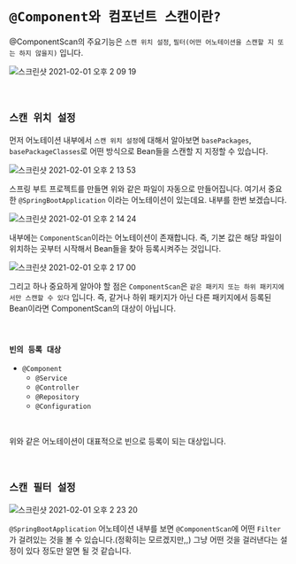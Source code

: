 # `@Component와 컴포넌트 스캔이란?`

@ComponentScan의 주요기능은 `스캔 위치 설정`, `필터(어떤 어노테이션을 스캔할 지 또는 하지 않을지)` 입니다.

![스크린샷 2021-02-01 오후 2 09 19](https://user-images.githubusercontent.com/45676906/106417376-48412400-6497-11eb-9104-d8f25ee3b2ad.png)

<br>

## `스캔 위치 설정`

먼저 어노테이션 내부에서 `스캔 위치 설정`에 대해서 알아보면 `basePackages`, `basePackageClasses`로 어떤 방식으로 Bean들을 스캔할 지 지정할 수 있습니다. 

![스크린샷 2021-02-01 오후 2 13 53](https://user-images.githubusercontent.com/45676906/106417576-c4d40280-6497-11eb-9e73-6cea363ce140.png)

스프링 부트 프로젝트를 만들면 위와 같은 파일이 자동으로 만들어집니다. 여기서 중요한 `@SpringBootApplication` 이라는 어노테이션이 있는데요. 내부를 한번 보겠습니다. 

![스크린샷 2021-02-01 오후 2 14 24](https://user-images.githubusercontent.com/45676906/106417623-e03f0d80-6497-11eb-9472-7cebc992eef1.png)

내부에는 `ComponentScan`이라는 어노테이션이 존재합니다. 즉, 기본 값은 해당 파일이 위치하는 곳부터 시작해서 Bean들을 찾아 등록시켜주는 것입니다. 

![스크린샷 2021-02-01 오후 2 17 00](https://user-images.githubusercontent.com/45676906/106417832-49268580-6498-11eb-9051-46f6783ca720.png)

그리고 하나 중요하게 알아야 할 점은 `ComponentScan`은 `같은 패키지 또는 하위 패키지에서만 스캔할 수 있다` 입니다.
즉, 같거나 하위 패키지가 아닌 다른 패키지에서 등록된 Bean이라면 ComponentScan의 대상이 아닙니다. 

<br>

### `빈의 등록 대상`

- `@Component`
    - `@Service`
    - `@Controller`
    - `@Repository`
    - `@Configuration`

<br>

위와 같은 어노테이션이 대표적으로 빈으로 등록이 되는 대상입니다. 

<br>

## `스캔 필터 설정`

![스크린샷 2021-02-01 오후 2 23 20](https://user-images.githubusercontent.com/45676906/106418193-18931b80-6499-11eb-819a-44b132a351bb.png)

`@SpringBootApplication` 어노테이션 내부를 보면 `@ComponentScan`에 어떤 `Filter`가 걸려있는 것을 볼 수 있습니다.(정확히는 모르겠지만,,)
그냥 어떤 것을 걸러낸다는 설정이 있다 정도만 알면 될 것 같습니다. 

